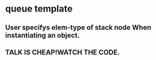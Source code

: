 queue template
===========

User specifys elem-type of stack node When instantiating an object.
-------

TALK IS CHEAP!WATCH THE CODE.
----
